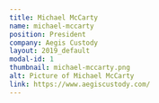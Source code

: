 ```yaml
---
title: Michael McCarty
name: michael-mccarty
position: President
company: Aegis Custody
layout: 2019_default
modal-id: 1
thumbnail: michael-mccarty.png
alt: Picture of Michael McCarty
link: https://www.aegiscustody.com/
---
```


